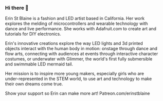 ### Hi there 👋

Erin St Blaine is a fashion and LED artist based in California. Her work explores the melding of microcontrollers and wearable technology with dance and live performance. She works with Adafruit.com to create art and tutorials for DIY electronics.

Erin's innovative creations explore the way LED lights and 3d printed objects interact with the human body in motion: onstage through dance and flow arts, connecting with audiences at events through interactive character costumes, or underwater with Glimmer, the world's first fully submersible and swimmable LED mermaid tail.

Her mission is to inspire more young makers, especially girls who are under-represented in the STEM world, to use art and technology to make their own dreams come true.

Show your support so Erin can make more art! Patreon.com/erinstblaine

<!--
**firepixie/firepixie** is a ✨ _special_ ✨ repository because its `README.md` (this file) appears on your GitHub profile.

Here are some ideas to get you started:

- 🔭 I’m currently working on ...
- 🌱 I’m currently learning ...
- 👯 I’m looking to collaborate on ...
- 🤔 I’m looking for help with ...
- 💬 Ask me about ...
- 📫 How to reach me: ...
- 😄 Pronouns: ...
- ⚡ Fun fact: ...
-->
